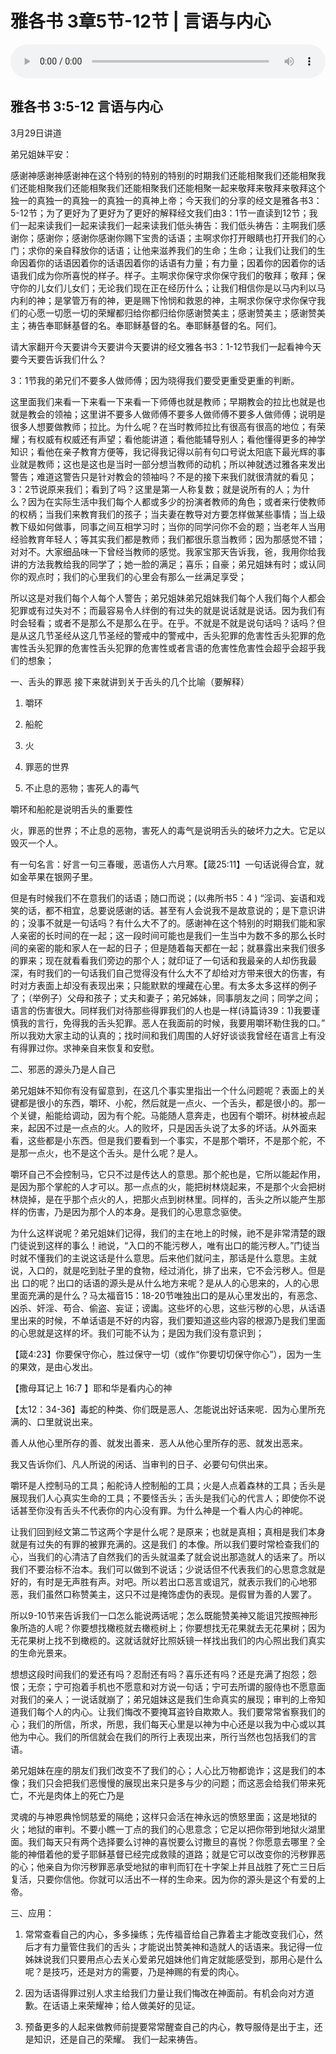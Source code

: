 # 雅各书 3章5节-12节 | 言语与内心

<audio style="width: 100%;" preload="false" controls controlslist="nodownload"><source src="https://file.simai.life/audio/mp3/2020/200329_001.mp3" type="audio/mpeg">Your browser does not support the audio element.</audio>


## 雅各书 3:5-12  言语与内心

3月29日讲道

弟兄姐妹平安：

感谢神感谢神感谢神在这个特别的特别的特别的时期我们还能相聚我们还能相聚我们还能相聚我们还能相聚我们还能相聚我们还能相聚一起来敬拜来敬拜来敬拜这个独一的真独一的真独一的真独一的真神上帝；今天我们的分享的经文是雅各书3：5-12节；为了更好为了更好为了更好的解释经文我们由3：1节一直读到12节；我们一起来读我们一起来读我们一起来读我们低头祷告：我们低头祷告：主啊我们感谢你；感谢你；感谢你感谢你赐下宝贵的话语；主啊求你打开眼睛也打开我们的心门；求你的亲自释放你的话语；让他来滋养我们的生命；生命；让我们让我们的生命因着你的话语因着你的话语因着你的话语有力量；有力量；因着你的因着你的话语我们成为你所喜悦的样子。样子。主啊求你保守求你保守我们的敬拜；敬拜；保守你的儿女们儿女们；无论我们现在正在经历什么；让我们相信你是以马内利以马内利的神；是掌管万有的神，更是赐下怜悯和救恩的神，主啊求你保守求你保守我们的心愿一切愿一切的荣耀都归给你都归给你感谢赞美主；感谢赞美主；感谢赞美主；祷告奉耶稣基督的名。奉耶稣基督的名。奉耶稣基督的名。阿们。

请大家翻开今天要讲今天要讲今天要讲的经文雅各书3：1-12节我们一起看神今天要今天要告诉我们什么？

3：1节我的弟兄们不要多人做师傅；因为晓得我们要受更重受更重的判断。

这里面我们来看一下来看一下来看一下师傅也就是教师；早期教会的拉比也就是也就是教会的领袖；这里讲不要多人做师傅不要多人做师傅不要多人做师傅；说明是很多人想要做教师；拉比。为什么呢？在当时教师拉比有很高有很高的地位；有荣耀；有权威有权威还有声望；看他能讲道；看他能辅导别人；看他懂得更多的神学知识；看他在亲子教育方便等，我记得我记得以前有句口号说太阳底下最光辉的事业就是教师；这也是这也是当时一部分想当教师的动机；所以神就透过雅各来发出警告；难道这警告只是针对教会的领袖吗？不是的接下来我们就很清就的看见；3：2节说原来我们；看到了吗？这里是第一人称复数；就是说所有的人；为什么？因为在实际生活中我们每个人都或多少的扮演者教师的角色；或者来行使教师的权柄；当我们来教育我们的孩子；当夫妻在教导对方要怎样做某些事情；当上级教下级如何做事，同事之间互相学习时；当你的同学问你不会的题；当老年人当用经验教育年轻人；等其实我们都是教师；我们都很乐意当教师；因为那感觉不错；对对不。大家细品味一下曾经当教师的感觉。我家宝那天告诉我，爸，我用你给我讲的方法我教给我的同学了；她一脸的满足；喜乐；自豪；弟兄姐妹有时；或认同你的观点时；我们的心里我们的心里会有那么一丝满足享受；

所以这是对我们每个人每个人警告；弟兄姐妹弟兄姐妹我们每个人我们每个人都会犯罪或有过失对不；而最容易令人绊倒的有过失的就是说话就是说话。因为我们有时会轻看；或者不是那么不是那么在乎。在乎。不就是不就是说句话吗？话吗？但是从这几节圣经从这几节圣经的警戒中的警戒中，舌头犯罪的危害性舌头犯罪的危害性舌头犯罪的危害性舌头犯罪的危害性或者言语的危害性危害性会超乎会超乎我们的想象；

一、舌头的罪恶
接下来就讲到关于舌头的几个比喻（要解释）

1. 嚼环

2. 船舵

3. 火

4. 罪恶的世界

5. 不止息的恶物；害死人的毒气

嚼环和船舵是说明舌头的重要性

火，罪恶的世界；不止息的恶物，害死人的毒气是说明舌头的破坏力之大。它足以毁灭一个人。

有一句名言：好言一句三春暖，恶语伤人六月寒。【箴25:11】一句话说得合宜，就如金苹果在银网子里。

但是有时候我们不在意我们的话语；随口而说；(以弗所书5：4 ) “淫词、妄语和戏笑的话，都不相宜，总要说感谢的话。甚至有人会说我不是故意说的；是下意识讲的；没事不就是一句话吗？有什么大不了的。感谢神在这个特别的时期我们能和家人亲密的长时间的在一起；这一段时间可能也是我们一生当中为数不多的那么长时间的亲密的能和家人在一起的日子；但是随着每天都在一起；就暴露出来我们很多的罪来；现在就看看我们旁边的那个人；就印证了一句话和我最亲的人却伤我最深，有时我们的一句话我们自己觉得没有什么大不了却给对方带来很大的伤害，有时对方表面上却没有表现出来；只能默默的埋藏在心里。有太多太多这样的例子了；（举例子）父母和孩子；丈夫和妻子；弟兄姊妹，同事朋友之间；同学之间；语言的伤害很大。同样我们对待那些得罪我们的人也是一样(诗篇诗39：1)我要谨慎我的言行，免得我的舌头犯罪。恶人在我面前的时候，我要用嚼环勒住我的口。”
所以我劝大家主动的认真的；找时间和我们周围的人好好谈谈我曾经在语言上有没有得罪过你。求神亲自来恢复和安慰。

二、邪恶的源头乃是人自己

弟兄姐妹不知你有没有留意到，在这几个事实里指出一个什么问题呢？表面上的关键都是很小的东西，嚼环、小舵，然后就是一点火、一个舌头，都是很小的。那一个关键，船能给调动，因为有个舵。马能随人意奔走，也因有个嚼环。树林被点起来，起因不过是一点点的火。人的败坏，只是因舌头说了太多的坏话。从外面来看，这些都是小东西。但是我们要看到一个事实，不是那个嚼环，不是那个舵，不是那一点火，也不是这个舌头。是什么呢？是人。

嚼环自己不会控制马，它只不过是传达人的意思。那个舵也是，它所以能起作用，是因为那个掌舵的人才可以。那一点点的火，能把树林烧起来，不是那个火会把树林烧掉，是在乎那个点火的人，把那火点到树林里。同样的，舌头之所以能产生那样的伤害，乃是因为那个人的本身。是我们的心思意念驱使。

为什么这样说呢？弟兄姐妹们记得，我们的主在地上的时候，祂不是非常清楚的跟门徒说到这样的事么！祂说，“入口的不能污秽人，唯有出口的能污秽人。”门徒当时就不懂我们的主说这话是什么意思。后来他们就问主，那话是什么意思。主就说，入口的，就是吃到肚子里的食物，经过消化，排了出来，它不会污秽人。但是出
口的呢？出口的话语的源头是从什么地方来呢？是从人的心思来的，人的心思里面充满的是什么？马太福音15：18-20节唯独出口的是从心里发出的，有恶念、凶杀、奸淫、苟合、偷盗、妄证；谤讟。这些坏的心思，这些污秽的心思，从话语里出来的时候，不单话语是不好的内容，我们要知道这些内容的根源乃是我们里面的心思就是这样的坏。我们可能不认为；是因为我们没有意识到；

【箴4:23】你要保守你心，胜过保守一切（或作“你要切切保守你心”），因为一生的果效，是由心发出。

【撒母耳记上 16:7 】耶和华是看内心的神

【太12：34-36】毒蛇的种类、你们既是恶人、怎能说出好话来呢．因为心里所充满的、口里就说出来。

善人从他心里所存的善、就发出善来．恶人从他心里所存的恶、就发出恶来。 

我又告诉你们、凡人所说的闲话、当审判的日子、必要句句供出来。

嚼环是人控制马的工具；船舵诗人控制船的工具；火是人点着森林的工具；舌头是展现我们人心真实生命的工具；不要怪舌头；舌头是我们心的代言人；即使你不说话甚至你没有舌头不代表你的内心没有罪。为什么神是一个看人内心的神呢。

让我们回到经文第二节这两个字是什么呢？是原来；也就是真相；真相是我们本身就是有过失的有罪的被罪充满的。这是我们
的本像。所以我们要时常检查我们的心，当我们的心清洁了自然我们的舌头就温柔了就会说出那造就人的话来了。所以我们不要治标不治本。我们可以做到不说话；少说话但不代表我们的心思意念就是好的，有时是无声胜有声。对吧。所以若出口恶言或诅咒，就表示我们的心地邪恶，我们虽然口称赞美主，这只不过是掩饰虚伪的表现。是假冒为善的人罢了。

所以9-10节来告诉我们一口怎么能说两话呢；怎么既能赞美神又能诅咒按照神形象所造的人呢？你要想找橄榄就去橄榄树上；你要想找无花果就去无花果树；因为无花果树上找不到橄榄的。这就话就好比照妖镜一样找出我们的内心照出我们真实的生命光景来。

想想这段时间我们的爱还有吗？忍耐还有吗？喜乐还有吗？还是充满了抱怨；怨恨；无奈；宁可抱着手机也不愿意和对方说一句话；宁可去所谓的服侍也不愿意面对我们的亲人；一说话就崩了；弟兄姐妹这是我们生命真实的展现；审判的上帝知道我们每个人的内心。让我们悔改不要掩耳盗铃自欺欺人。我们要常常省察我们的心；我们的所信，所求，所思，我们每天心里是以神为中心还是以我为中心或以其他为中心。我们的所信就会在我们的所行上表现出来，所行当然也包括我们的言语。

弟兄姐妹在座的朋友们我们改变不了我们的心；人心比万物都诡诈；这是我们的本像；我们只会把我们恶慢慢的展现出来只是多与少的问题；而这恶会给我们带来死亡，不光是肉体上的死亡乃是

灵魂的与神恩典怜悯慈爱的隔绝；这样只会活在神永远的愤怒里面；这是地狱的火；地狱的审判。不要小瞧一丁点的我们的心思意念；它足以把你带到地狱火湖里面。我们每天只有两个选择要么讨神的喜悦要么讨撒旦的喜悦？你愿意去哪里？全能的神借着他的爱子耶稣基督已经完成救赎的道路；就是它可以改变你的污秽罪恶的心；他亲自为你污秽罪恶承受地狱的审判而钉在十字架上并且战胜了死亡三日后复活，只要你信他。你就可以活出不一样的生命来。因为你的源头是这个有爱的上帝。

三、应用：

1. 常常查看自己的内心，多多操练；先传福音给自己靠着主才能改变我们心，然后才有力量管住我们的舌头；才能说出赞美神和造就人的话语来。我记得一位姊妹说我们只要用点心去关心爱弟兄姐妹他们肯定就能感受到，那用心是什么呢？是技巧，还是对方的需要，乃是神赐的有爱的肉心。

2. 因为话语得罪过别人求主给我们力量让我们悔改在神面前。有机会向对方道歉。在话语上来荣耀神；给人做美好的见证。

3. 预备更多的人起来做教师前提要常常醒查自己的内心，教导服侍是出于主，还是知识，还是自己的荣耀。
我们一起来祷告。

